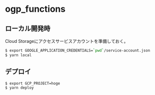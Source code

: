 # ogp_functions

## ローカル開発時

Cloud Storageにアクセスサービスアカウントを準備しておく。

```bash
$ export GOOGLE_APPLICATION_CREDENTIALS=`pwd`/service-account.json
$ yarn local
```

## デプロイ

```bash
$ export GCP_PROJECT=hoge
$ yarn deploy
```
